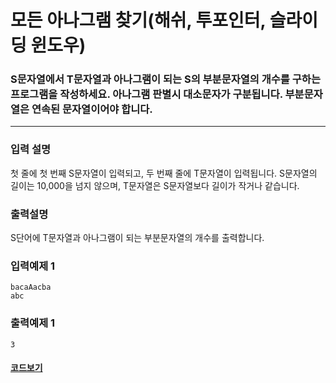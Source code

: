 # 모든 아나그램 찾기(해쉬, 투포인터, 슬라이딩 윈도우)

### S문자열에서 T문자열과 아나그램이 되는 S의 부분문자열의 개수를 구하는 프로그램을 작성하세요. 아나그램 판별시 대소문자가 구분됩니다. 부분문자열은 연속된 문자열이어야 합니다.

---

### 입력 설명

첫 줄에 첫 번째 S문자열이 입력되고, 두 번째 줄에 T문자열이 입력됩니다.
S문자열의 길이는 10,000을 넘지 않으며, T문자열은 S문자열보다 길이가 작거나 같습니다.

### 출력설명

S단어에 T문자열과 아나그램이 되는 부분문자열의 개수를 출력합니다.

### 입력예제 1

```
bacaAacba
abc
```

### 출력예제 1

```
3
```

#### [코드보기](./solution.js)
